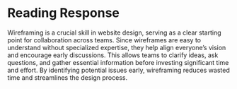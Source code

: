 # Reading Response

Wireframing is a crucial skill in website design, serving as a clear starting point for collaboration across teams. Since wireframes are easy to understand without specialized expertise, they help align everyone’s vision and encourage early discussions. This allows teams to clarify ideas, ask questions, and gather essential information before investing significant time and effort. By identifying potential issues early, wireframing reduces wasted time and streamlines the design process.